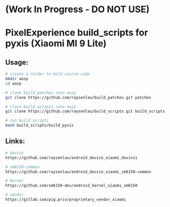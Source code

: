 # (Work In Progress - DO NOT USE)
#
# PixelExperience build_scripts for pyxis (Xiaomi MI 9 Lite)

## Usage:
```bash
# create a folder to hold source code
mkdir aosp
cd aosp

# clone build_patches into aosp
git clone https://github.com/raysenlau/build_patches.git patches

# clone build_scripts into aosp
git clone https://github.com/raysenlau/build_scripts.git build_scripts

# run build scripts
bash build_scripts/build_pyxis
```

## Links:
```bash
# device
https://github.com/raysenlau/android_device_xiaomi_davinci

# sm6150-common
https://github.com/raysenlau/android_device_xiaomi_sm6150-common

# kernel
https://github.com/sm6150-dev/android_kernel_xiaomi_sm6150

# vendor
https://gitlab.com/pig.priv/proprietary_vendor_xiaomi
```
